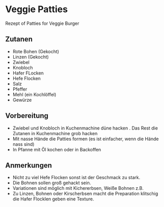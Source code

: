 # Veggie Patties

Rezept of Patties for Veggie Burger

## Zutanen
- Rote Bohen (Gekocht)
- Linzen (Gekocht)
- Zwiebel
- Knobloch 
- Hafer FLocken
- Hefe Flocken
- Salz
- Pfeffer
- Mehl (ein Kochlöffel)
- Gewürze

## Vorbereitung
- Zwiebel und Knobloch in Kuchenmachine düne hacken
. Das Rest die Zutanen in Kuchenmachine grob hacken
- Mit nasse Hände die Patties formen (es ist einfacher, wenn die Hände nass sind)
- In Pfanne mit Öl kochen oder in Backoffen

## Anmerkungen
- Nicht zu viel Hefe Flocken sonst ist der Geschmack zu stark.
- Die Bohnen sollen groß gehackt sein.
- Variationen sind möglich mit Kichererbsen, Weiße Bohnen z.B.
- Zu Linzen, Bohnen oder Kirscherbsen macht die Preparation klitschig die Hafer Flocklen geben eine Texture.
